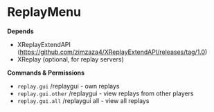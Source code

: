 # ReplayMenu

**Depends** 
- XReplayExtendAPI (https://github.com/zimzaza4/XReplayExtendAPI/releases/tag/1.0)
- XReplay (optional, for replay servers)


**Commands & Permissions**
- `replay.gui` /replaygui - own replays
- `replay.gui.other` /replaygui <id> - view replays from other players
- `replay.gui.all` /replaygui all - view all replays
